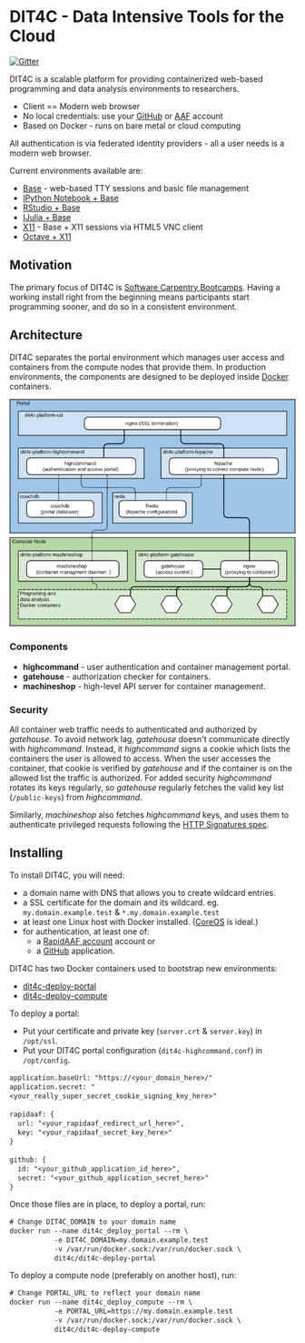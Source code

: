 # DIT4C - Data Intensive Tools for the Cloud

[![Gitter](https://badges.gitter.im/Join%20Chat.svg)](https://gitter.im/dit4c/dit4c?utm_source=badge&utm_medium=badge&utm_campaign=pr-badge&utm_content=badge)

DIT4C is a scalable platform for providing containerized web-based programming and data analysis environments to researchers.

 * Client == Modern web browser
 * No local credentials: use your [GitHub][github] or [AAF][aaf] account
 * Based on Docker - runs on bare metal or cloud computing

All authentication is via federated identity providers - all a user needs is a modern web browser.

Current environments available are:
 * [Base][dit4c-container-base] - web-based TTY sessions and basic file management
 * [IPython Notebook + Base][dit4c-container-ipython]
 * [RStudio + Base][dit4c-container-rstudio]
 * [IJulia + Base][dit4c-container-ijulia]
 * [X11][dit4c-container-x11] - Base + X11 sessions via HTML5 VNC client
 * [Octave + X11][dit4c-container-octave]

## Motivation

The primary focus of DIT4C is [Software Carpentry Bootcamps][swc]. Having a working install right from the beginning means participants start programming sooner, and do so in a consistent environment.


## Architecture

DIT4C separates the portal environment which manages user access and containers from the compute nodes that provide them. In production environments, the components are designed to be deployed inside [Docker][docker] containers.

![DIT4C Architecture Diagram](docs/architecture.png)

### Components

 * __highcommand__ - user authentication and container management portal.
 * __gatehouse__ - authorization checker for containers.
 * __machineshop__ - high-level API server for container management.

### Security

All container web traffic needs to authenticated and authorized by _gatehouse_. To avoid network lag, _gatehouse_ doesn't communicate directly with _highcommand_. Instead, it _highcommand_ signs a cookie which lists the containers the user is allowed to access. When the user accesses the container, that cookie is verified by _gatehouse_ and if the container is on the allowed list the traffic is authorized. For added security _highcommand_ rotates its keys regularly, so _gatehouse_ regularly fetches the valid key list (`/public-keys`) from _highcommand_.

Similarly, _machineshop_ also fetches _highcommand_ keys, and uses them to authenticate privileged requests following the [HTTP Signatures spec][http-signatures].

## Installing

To install DIT4C, you will need:

 * a domain name with DNS that allows you to create wildcard entries.
 * a SSL certificate for the domain and its wildcard. eg. `my.domain.example.test` & `*.my.domain.example.test`
 * at least one Linux host with Docker installed. ([CoreOS][coreos] is ideal.)
 * for authentication, at least one of:
   * a [RapidAAF account][rapidaaf] account or
   * a [GitHub][github-auth] application.

DIT4C has two Docker containers used to bootstrap new environments:
 * [dit4c-deploy-portal][dit4c-deploy-portal]
 * [dit4c-deploy-compute][dit4c-deploy-compute]

To deploy a portal:
 * Put your certificate and private key (`server.crt` & `server.key`) in `/opt/ssl`.
 * Put your DIT4C portal configuration (`dit4c-highcommand.conf`) in `/opt/config`.

```
application.baseUrl: "https://<your_domain_here>/"
application.secret: "<your_really_super_secret_cookie_signing_key_here>"

rapidaaf: {
  url: "<your_rapidaaf_redirect_url_here>",
  key: "<your_rapidaaf_secret_key_here>"
}

github: {
  id: "<your_github_application_id_here>",
  secret: "<your_github_application_secret_here>"
}
```

Once those files are in place, to deploy a portal, run:

```shell
# Change DIT4C_DOMAIN to your domain name
docker run --name dit4c_deploy_portal --rm \
           -e DIT4C_DOMAIN=my.domain.example.test
           -v /var/run/docker.sock:/var/run/docker.sock \
           dit4c/dit4c-deploy-portal
```

To deploy a compute node (preferably on another host), run:

```shell
# Change PORTAL_URL to reflect your domain name
docker run --name dit4c_deploy_compute --rm \
           -e PORTAL_URL=https://my.domain.example.test
           -v /var/run/docker.sock:/var/run/docker.sock \
           dit4c/dit4c-deploy-compute
```


[swc]: http://software-carpentry.org/
[aaf]: https://aaf.edu.au/
[rapidaaf]: https://rapid.aaf.edu.au/
[github]: https://github.com/
[github-auth]: https://developer.github.com/guides/basics-of-authentication/#registering-your-app
[docker]: https://www.docker.com/
[coreos]: https://coreos.com/
[http-signatures]: https://web-payments.org/specs/source/http-signatures/
[dit4c-container-base]: https://registry.hub.docker.com/u/dit4c/dit4c-container-base/
[dit4c-container-ipython]: https://registry.hub.docker.com/u/dit4c/dit4c-container-ipython/
[dit4c-container-rstudio]: https://registry.hub.docker.com/u/dit4c/dit4c-container-rstudio/
[dit4c-container-ijulia]: https://registry.hub.docker.com/u/dit4c/dit4c-container-ijulia/
[dit4c-container-x11]: https://registry.hub.docker.com/u/dit4c/dit4c-container-x11/
[dit4c-container-octave]: https://registry.hub.docker.com/u/dit4c/dit4c-container-octave/
[dit4c-deploy-portal]: https://registry.hub.docker.com/u/dit4c/dit4c-deploy-portal/
[dit4c-deploy-compute]: https://registry.hub.docker.com/u/dit4c/dit4c-deploy-compute/
